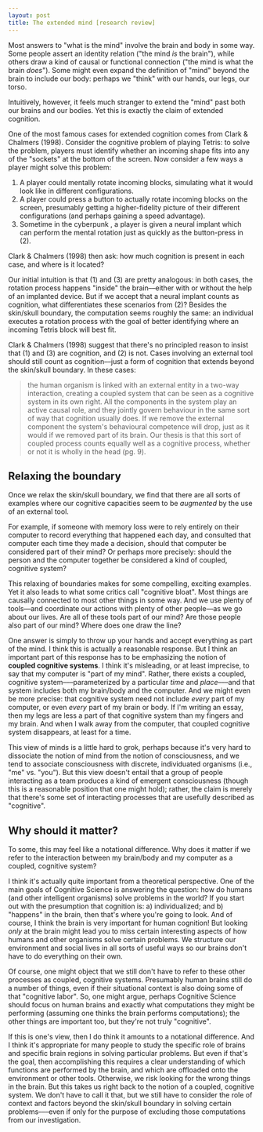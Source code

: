 ```yaml
---
layout: post
title: The extended mind [research review]
---
```


Most answers to "what is the mind" involve the brain and body in some way. Some people assert an identity relation ("the mind *is* the brain"), while others draw a kind of causal or functional connection ("the mind is what the brain *does*"). Some might even expand the definition of "mind" beyond the brain to include our body: perhaps we "think" with our hands, our legs, our torso. 

Intuitively, however, it feels much stranger to extend the "mind" past both our brains and our bodies. Yet this is exactly the claim of extended cognition.

One of the most famous cases for extended cognition comes from Clark & Chalmers (1998). Consider the cognitive problem of playing Tetris: to solve the problem, players must identify whether an incoming shape fits into any of the "sockets" at the bottom of the screen. Now consider a few ways a player might solve this problem:

1) A player could mentally rotate incoming blocks, simulating what it would look like in different configurations.  
2) A player could press a button to actually rotate incoming blocks on the screen, presumably getting a higher-fidelity picture of their different configurations (and perhaps gaining a speed advantage).   
3) Sometime in the cyberpunk , a player is given a neural implant which can perform the mental rotation just as quickly as the button-press in (2). 

Clark & Chalmers (1998) then ask: how much cognition is present in each case, and where is it located?

Our initial intuition is that (1) and (3) are pretty analogous: in both cases, the rotation process happens "inside" the brain––either with or without the help of an implanted device. But if we accept that a neural implant counts as cognition, what differentiates these scenarios from (2)? Besides the skin/skull boundary, the computation seems roughly the same: an individual executes a rotation process with the goal of better identifying where an incoming Tetris block will best fit.

Clark & Chalmers (1998) suggest that there's no principled reason to insist that (1) and (3) are cognition, and (2) is not. Cases involving an external tool should still count as cognition––just a form of cognition that extends beyond the skin/skull boundary. In these cases:

> the human organism is linked with an external entity in a two-way interaction, creating a coupled system that can be seen as a cognitive system in its own right. All the components in the system play an active causal role, and they jointly govern behaviour in the same sort of way that cognition usually does. If we remove the external component the system's behavioural competence will drop, just as it would if we removed part of its brain. Our thesis is that this sort of coupled process counts equally well as a cognitive process, whether or not it is wholly in the head (pg. 9).

## Relaxing the boundary

Once we relax the skin/skull boundary, we find that there are all sorts of examples where our cognitive capacities seem to be *augmented* by the use of an external tool. 

For example, if someone with memory loss were to rely entirely on their computer to record everything that happened each day, and consulted that computer each time they made a decision, should that computer be considered part of their mind? Or perhaps more precisely: should the person and the computer together be considered a kind of coupled, cognitive system?

This relaxing of boundaries makes for some compelling, exciting examples. Yet it also leads to what some critics call "cognitive bloat". Most things are causally connected to most other things in some way. And we use plenty of tools––and coordinate our actions with plenty of other people––as we go about our lives. Are all of these tools part of our mind? Are those people also part of our mind? Where does one draw the line?

One answer is simply to throw up your hands and accept everything as part of the mind. I think this is actually a reasonable response. But I think an important part of this response has to be emphasizing the notion of **coupled cognitive systems**. I think it's misleading, or at least imprecise, to say that my computer is "part of my mind". Rather, there exists a coupled, cognitive system–––parameterized by a particular *time* and *place*–––and that system includes both my brain/body and the computer. And we might even be more precise: that cognitive system need not include *every* part of my computer, or even *every* part of my brain or body. If I'm writing an essay, then my legs are less a part of that cognitive system than my fingers and my brain. And when I walk away from the computer, that coupled cognitive system disappears, at least for a time. 

This view of minds is a little hard to grok, perhaps because it's very hard to dissociate the notion of mind from the notion of consciousness, and we tend to associate consciousness with discrete, individuated organisms (i.e., "me" vs. "you"). But this view doesn't entail that a group of people interacting as a team produces a kind of emergent consciousness (though this is a reasonable position that one might hold); rather, the claim is merely that there's some set of interacting processes that are usefully described as "cognitive".

## Why should it matter?

To some, this may feel like a notational difference. Why does it matter if we refer to the interaction between my brain/body and my computer as a coupled, cognitive system? 

I think it's actually quite important from a theoretical perspective. One of the main goals of Cognitive Science is answering the question: how do humans (and other intelligent organisms) solve problems in the world? If you start out with the presumption that cognition is: a) individualized; and b) "happens" in the brain, then that's where you're going to look. And of course, I think the brain is very important for human cognition! But looking *only* at the brain might lead you to miss certain interesting aspects of how humans and other organisms solve certain problems. We structure our environment and social lives in all sorts of useful ways so our brains don't have to do everything on their own.

Of course, one might object that we still don't have to refer to these other processes as coupled, cognitive systems. Presumably human brains still do a number of things, even if their situational context is also doing some of that "cognitive labor". So, one might argue, perhaps Cognitive Science should focus on human brains and exactly what computations they might be performing (assuming one thinks the brain performs computations); the other things are important too, but they're not truly "cognitive".

If this is one's view, then I do think it amounts to a notational difference. And I think it's appropriate for many people to study the specific role of brains and specific brain regions in solving particular problems. But even if that's the goal, then accomplishing this requires a clear understanding of which functions are performed by the brain, and which are offloaded onto the environment or other tools. Otherwise, we risk looking for the wrong things in the brain. But this takes us right back to the notion of a coupled, cognitive system. We don't have to call it that, but we still have to consider the role of context and factors beyond the skin/skull boundary in solving certain problems–––even if only for the purpose of excluding those computations from our investigation. 


